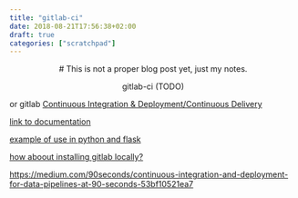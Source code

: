 ```yaml
---
title: "gitlab-ci"
date: 2018-08-21T17:56:38+02:00
draft: true
categories: ["scratchpad"]
---
```


<center>
# This is not a proper blog post yet, just my notes.

gitlab-ci (TODO)
</center>

or gitlab [Continuous Integration & Deployment/Continuous Delivery](https://about.gitlab.com/features/gitlab-ci-cd/)

[link to documentation](https://docs.gitlab.com/ee/ci/quick_start/README.html)

[example of use in python and flask](https://medium.com/@farshid.ghods/using-gitlab-ci-feature-to-build-and-test-python-flask-application-and-mongodb-6e2de21a4219)


[how aboout installing gitlab locally?](https://about.gitlab.com/pricing/)

https://medium.com/90seconds/continuous-integration-and-deployment-for-data-pipelines-at-90-seconds-53bf10521ea7

